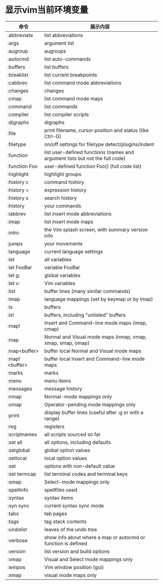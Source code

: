 # 显示vim当前环境变量

| 命令            | 展示内容                                                                     |
| -------------   | ---------------------------------------------------------------------------- |
| :abbreviate     | list abbreviations                                                           |
| :args           | argument list                                                                |
| :augroup        | augroups                                                                     |
| :autocmd        | list auto-commands                                                           |
| :buffers        | list buffers                                                                 |
| :breaklist      | list current breakpoints                                                     |
| :cabbrev        | list command mode abbreviations                                              |
| :changes        | changes                                                                      |
| :cmap           | list command mode maps                                                       |
| :command        | list commands                                                                |
| :compiler       | list compiler scripts                                                        |
| :digraphs       | digraphs                                                                     |
| :file           | print filename, cursor position and status (like Ctrl-G)                     |
| :filetype       | on/off settings for filetype detect/plugins/indent                           |
| :function       | list user-defined functions (names and argument lists but not the full code) |
| :function Foo   | user-defined function Foo() (full code list)                                 |
| :highlight      | highlight groups                                                             |
| :history c      | command history                                                              |
| :history =      | expression history                                                           |
| :history s      | search history                                                               |
| :history        | your commands                                                                |
| :iabbrev        | list insert mode abbreviations                                               |
| :imap           | list insert mode maps                                                        |
| :intro          | the Vim splash screen, with summary version info                             |
| :jumps          | your movements                                                               |
| :language       | current language settings                                                    |
| :let            | all variables                                                                |
| :let FooBar     | variable FooBar                                                              |
| :let g:         | global variables                                                             |
| :let v:         | Vim variables                                                                |
| :list           | buffer lines (many similar commands)                                         |
| :lmap           | language mappings (set by keymap or by lmap)                                 |
| :ls             | buffers                                                                      |
| :ls!            | buffers, including "unlisted" buffers                                        |
| :map!           | Insert and Command-line mode maps (imap, cmap)                               |
| :map            | Normal and Visual mode maps (nmap, vmap, xmap, smap, omap)                   |
| :map\<buffer\>  | buffer local Normal and Visual mode maps                                     |
| :map!\<buffer\> | buffer local Insert and Command-line mode maps                               |
| :marks          | marks                                                                        |
| :menu           | menu items                                                                   |
| :messages       | message history                                                              |
| :nmap           | Normal-mode mappings only                                                    |
| :omap           | Operator-pending mode mappings only                                          |
| :print          | display buffer lines (useful after :g or with a range)                       |
| :reg            | registers                                                                    |
| :scriptnames    | all scripts sourced so far                                                   |
| :set all        | all options, including defaults                                              |
| :setglobal      | global option values                                                         |
| :setlocal       | local option values                                                          |
| :set            | options with non-default value                                               |
| :set termcap    | list terminal codes and terminal keys                                        |
| :smap           | Select-mode mappings only                                                    |
| :spellinfo      | spellfiles used                                                              |
| :syntax         | syntax items                                                                 |
| :syn sync       | current syntax sync mode                                                     |
| :tabs           | tab pages                                                                    |
| :tags           | tag stack contents                                                           |
| :undolist       | leaves of the undo tree                                                      |
| :verbose        | show info about where a map or autocmd or function is defined                |
| :version        | list version and build options                                               |
| :vmap           | Visual and Select mode mappings only                                         |
| :winpos         | Vim window position (gui)                                                    |
| :xmap           | visual mode maps only                                                        |
